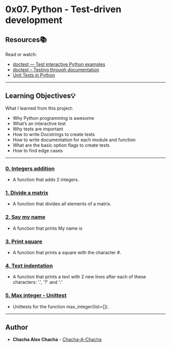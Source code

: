# 0x07. Python - Test-driven development

## Resources:books:
Read or watch:
* [doctest — Test interactive Python examples](https://alx-intranet.hbtn.io/rltoken/BwZJVq2MQ1_Vg_3gphoitQ)
* [doctest – Testing through documentation](https://alx-intranet.hbtn.io/rltoken/96kLRRIOHzsn3VDDXT21HA)
* [Unit Tests in Python](https://alx-intranet.hbtn.io/rltoken/wfuUl81Q3Nku1qCzdDHAfA)

---
## Learning Objectives:bulb:
What I learned from this project:

* Why Python programming is awesome
* What’s an interactive test
* Why tests are important
* How to write Docstrings to create tests
* How to write documentation for each module and function
* What are the basic option flags to create tests
* How to find edge cases

---

### [0. Integers addition](./0-add_integer.py)
* A function that adds 2 integers.


### [1. Divide a matrix](./2-matrix_divided.py)
* A function that divides all elements of a matrix.


### [2. Say my name](./3-say_my_name.py)
* A function that prints My name is <first name> <last name>


### [3. Print square](./4-print_square.py)
* A function that prints a square with the character #.


### [4. Text indentation](./5-text_indentation.py)
* A function that prints a text with 2 new lines after each of these characters: '.', '?' and ':'


### [5. Max integer - Unittest](./tests/6-max_integer_test.py)
*  Unittests for the function max_integer(list=[]).

<!---
### [6. Matrix multiplication](./100-matrix_mul.py)
* Write a function that multiplies 2 matrices:


### [7. Lazy matrix multiplication](./101-lazy_matrix_mul.py)
* Write a function that multiplies 2 matrices by using the module NumPy
-->
---

## Author
* **Chacha Alex Chacha** - [Chacha-A-Chacha](https://github.com/Chacha-A-Chacha)